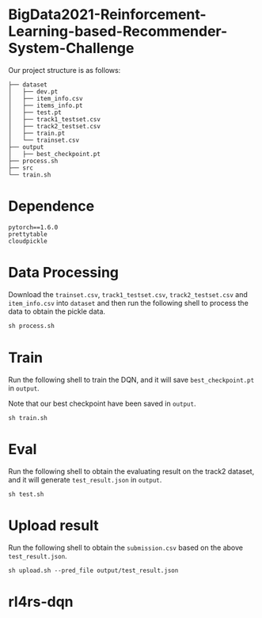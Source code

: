 # BigData2021-Reinforcement-Learning-based-Recommender-System-Challenge

Our project structure is as follows:
```
├── dataset
│   ├── dev.pt
│   ├── item_info.csv
│   ├── items_info.pt
│   ├── test.pt
│   ├── track1_testset.csv
│   ├── track2_testset.csv
│   ├── train.pt
│   └── trainset.csv
├── output
│   ├── best_checkpoint.pt
├── process.sh
├── src
└── train.sh

```

# Dependence
```
pytorch==1.6.0
prettytable
cloudpickle
```

# Data Processing
Download the `trainset.csv`, `track1_testset.csv`, `track2_testset.csv` and `item_info.csv` into `dataset` and then
run the following shell to process the data to obtain the pickle data.
```python
sh process.sh
```

# Train
Run the following shell to train the DQN, and it will save `best_checkpoint.pt` in `output`. 

Note that our best checkpoint have been saved in `output`.
```
sh train.sh
```

# Eval
Run the following shell to obtain the evaluating result on the track2 dataset, and it will generate `test_result.json` in `output`.
```
sh test.sh
```

# Upload result
Run the following shell to obtain the `submission.csv` based on the above `test_result.json`.
```
sh upload.sh --pred_file output/test_result.json
```
# rl4rs-dqn
